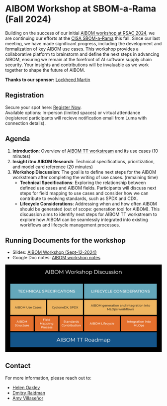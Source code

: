 # AIBOM Workshop at SBOM-a-Rama (Fall 2024)

Building on the success of our initial [AIBOM workshop at RSAC 2024](https://github.com/aibom-squad/rsa-2024), we are continuing our efforts at the [CISA SBOM-a-Rama](https://www.cisa.gov/news-events/events/sbom-rama-fall-2024) this fall. Since our last meeting, we have made significant progress, including the development and formalization of key AIBOM use cases. This workshop provides a collaborative platform to brainstorm and define the next steps in advancing AIBOM, ensuring we remain at the forefront of AI software supply chain security. Your insights and contributions will be invaluable as we work together to shape the future of AIBOM.

**Thanks to our sponsor:** [Lockheed Martin](https://www.lockheedmartin.com/)


## Registration

Secure your spot here: [Register Now](https://lu.ma/ic56tefk).  
Available options: In-person (limited spaces) or virtual attendance (registered participants will recieve notification email from Luma with connection details).

## Agenda

1. **Introduction**: Overview of [AIBOM TT workstream](https://github.com/aibom-squad/AIBOM-Tiger-Team) and its use cases (10 minutes)
2. **Insight itno AIBOM Research**: Technical specifications, prioritization, and model card reference (20 minutes)
3. **Workshop Discussion**: The goal is to define next steps for the AIBOM workstream after completing the writing of use cases. (remaining time)
   - **Technical Specifications**: Exploring the relationship between defined use cases and AIBOM fields. Participants will discuss next steps for field mapping to use cases and consider how we can contribute to evolving standards, such as SPDX and CDX.
   - **Lifecycle Considerations**: Addressing when and how often AIBOM should be generated (out of scope: generation tool for AIBOM). This discussion aims to identify next steps for AIBOM TT workstream to explore how AIBOM can be seamlessly integrated into existing workflows and lifecycle management processes.

## Running Documents for the workshop
   - Slides: [AIBOM Workshop (Sept-12-2024)](https://drive.google.com/file/d/1LmljgMKQZ6NeilwKpa9Ze78-alBsJAMS/view?usp=sharing)
   - Google Doc notes: [AIBOM workshop notes](https://docs.google.com/document/d/1cuSZ3fAHY93qTHxGKrs5TyFTr2mETAd9L9-2m_5Dmlg/edit?usp=sharing)

![AIBOM Workshop](https://github.com/aibom-squad/SBOM-a-Rama_AIBOM_Fall2024/blob/main/images/AIBOM%20workshop%20discussion%20topics.png?raw=true)

## Contact

For more information, please reach out to:
- [Helen Oakley](https://www.linkedin.com/in/helen-oakley/)
- [Dmitry Raidman](https://www.linkedin.com/in/draidman/)
- [Amy Villaseñor](https://www.linkedin.com/in/amyvillasenor/)
